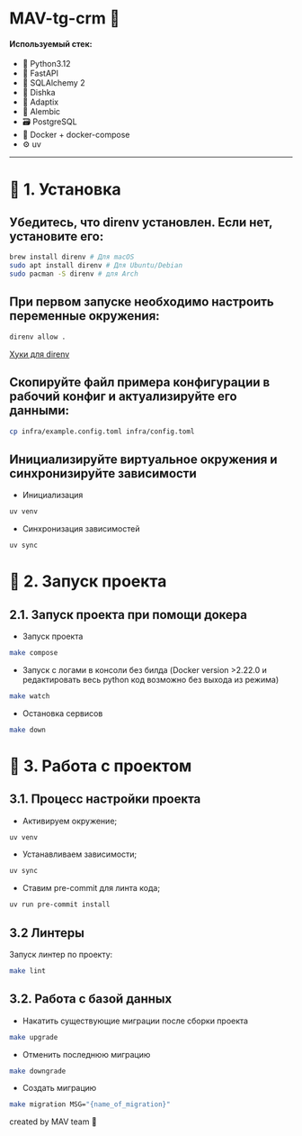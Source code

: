 # MAV-tg-crm 🤖

#### Используемый стек:


- 🐍 Python3.12
- 🐍 FastAPI
- 🐍 SQLAlchemy 2
- 🐍 Dishka
- 🐍 Adaptix
- 🐍 Alembic
- 🗃 PostgreSQL
- 🐳 Docker + docker-compose
- ⚙️ uv


---

# 📗 1. Установка

## Убедитесь, что direnv установлен. Если нет, установите его:

```bash
brew install direnv # Для macOS
sudo apt install direnv # Для Ubuntu/Debian
sudo pacman -S direnv # для Arch
```

## При первом запуске необходимо настроить переменные окружения:

```bash
direnv allow .
```

[Хуки для direnv](https://direnv.net/docs/hook.html)

## Скопируйте файл примера конфигурации в рабочий конфиг и актуализируйте его данными:

```bash
cp infra/example.config.toml infra/config.toml
```

## Инициализируйте виртуальное окружения и синхронизируйте зависимости

- Инициализация
```bash
uv venv
```

- Синхронизация зависимостей
```bash
uv sync
```
# 📗 2. Запуск проекта

## 2.1. Запуск проекта при помощи докера

- Запуск проекта
```bash
make compose
```

- Запуск с логами в консоли без билда (Docker version >2.22.0 и редактировать весь python код возможно без выхода из режима)
```bash
make watch
```

- Остановка сервисов
```bash
make down
```

# 📗 3. Работа с проектом

## 3.1. Процесс настройки проекта

- Активируем окружение;
```bash
uv venv
```

- Устанавливаем зависимости;
```bash
uv sync
```

- Ставим pre-commit для линта кода;
```bash
uv run pre-commit install
```

## 3.2 Линтеры

Запуск линтер по проекту:
```bash
make lint
```

## 3.2. Работа с базой данных

- Накатить существующие миграции после сборки проекта
```bash
make upgrade
```

- Отменить последнюю миграцию
```bash
make downgrade
```

- Создать миграцию
```bash
make migration MSG="{name_of_migration}"
```


created by MAV team 💙
